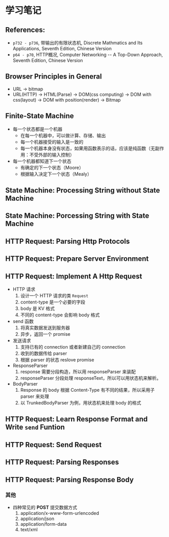 # 学习笔记

## References:
- `p732 - p736`, 带输出的有限状态机, Discrete Mathmatics and Its Applications, Seventh Edition, Chinese Version
- `p64 - p70`, HTTP概况, Computer Networking -- A Top-Down Approach, Seventh Edition, Chinese Version

## Browser Principles in General

 - URL -> bitmap
 - URL(HTTP) -> HTML(Parse) -> DOM(css computing) -> DOM with css(layout) -> DOM with position(render) -> Bitmap
## Finite-State Machine
- 每一个状态都是一个机器
  - 在每一个机器中，可以做计算、存储、输出
  - 每一个机器接受的输入是一致的
  - 每一个机器本身没有状态，如果用函数表示的话，应该是纯函数（无副作用：不受外部的输入控制）
- 每一个机器都知道下一个状态
  - 有确定的下一个状态（Moore）
  - 根据输入决定下一个状态（Mealy）
## State Machine: Processing String without State Machine

## State Machine: Porcessing String with State Machine

## HTTP Request: Parsing Http Protocols

## HTTP Request: Prepare Server Environment

## HTTP Request: Implement A Http Request
  - HTTP 请求
    1. 设计一个 HTTP 请求的类 `Request`
    2. content-type 是一个必要的字段
    3. body 是 KV 格式
    4. 不同的 content-type 会影响 body 格式
  - send 函数
    1. 将真实数据发送到服务器
    2. 异步，返回一个 promise
  - 发送请求
    1. 支持已有的 connection 或者新建自己的 connection
    2. 收到的数据传给 parser
    3. 根据 parser 的状态 reslove promise
  - ResponseParser
    1. response 需要分段构造，所以用 responseParser 来装配
    2. responseParser 分段处理 responseText，所以可以用状态机来解析。
  - BodyParser
    1. Response 的 body 根据 Content-Type 有不同的结果，所以采用子 parser 来处理
    2. 以 TrunkedBodyParser 为例，用状态机来处理 body 的格式

## HTTP Request: Learn Response Format and Write `send` Funtion

## HTTP Request: Send Request

## HTTP Request: Parsing Responses

## HTTP Request: Parsing Response Body

### 其他
- 四种常见的 **POST** 提交数据方式
  1. application/x-www-form-urlencoded
  2. application/json
  3. application/form-data
  4. text/xml